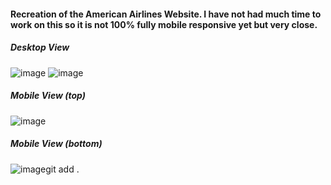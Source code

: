 #### Recreation of the American Airlines Website. I have not had much time to work on this so it is not 100% fully mobile responsive yet but very close.

##### Desktop View
![image](https://cloud.githubusercontent.com/assets/18251657/24270002/cd16ce16-0fe9-11e7-9d97-df525bcc5579.png)
![image](https://cloud.githubusercontent.com/assets/18251657/24269357/4ccde0b6-0fe7-11e7-9be8-0e71446938d3.png)


##### Mobile View (top)
![image](https://cloud.githubusercontent.com/assets/18251657/24269687/aa1b5734-0fe8-11e7-8802-02f390644811.png)

##### Mobile View (bottom)
![image](https://cloud.githubusercontent.com/assets/18251657/24270084/1e66a0fc-0fea-11e7-9a9f-bfa16f5c3631.png)git add .





